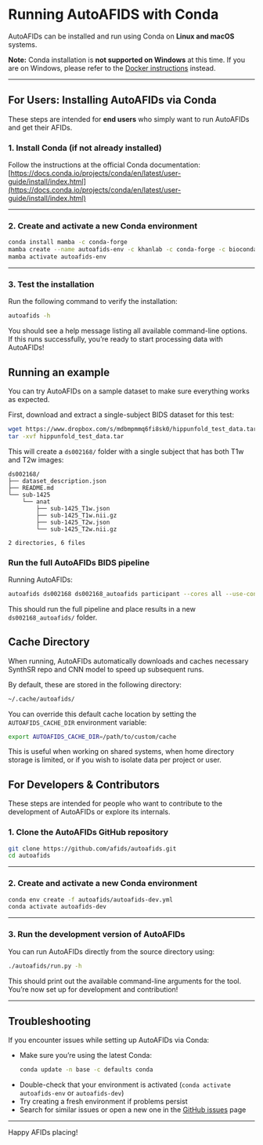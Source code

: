 # Running AutoAFIDS with Conda

AutoAFIDs can be installed and run using Conda on **Linux and macOS** systems.

**Note:** Conda installation is **not supported on Windows** at this time. If you are on Windows, please refer to the [Docker instructions](docker.md) instead.

---

## For Users: Installing AutoAFIDs via Conda

These steps are intended for **end users** who simply want to run AutoAFIDs and get their AFIDs.

### 1. Install Conda (if not already installed)

Follow the instructions at the official Conda documentation:
[https://docs.conda.io/projects/conda/en/latest/user-guide/install/index.html](https://docs.conda.io/projects/conda/en/latest/user-guide/install/index.html)

---

### 2. Create and activate a new Conda environment

```bash
conda install mamba -c conda-forge
mamba create --name autoafids-env -c khanlab -c conda-forge -c bioconda autoafids
mamba activate autoafids-env
```

---

### 3. Test the installation

Run the following command to verify the installation:

```bash
autoafids -h
```

You should see a help message listing all available command-line options.  
If this runs successfully, you’re ready to start processing data with AutoAFIDs!

## Running an example

You can try AutoAFIDs on a sample dataset to make sure everything works as expected.

First, download and extract a single-subject BIDS dataset for this test:

```bash
wget https://www.dropbox.com/s/mdbmpmmq6fi8sk0/hippunfold_test_data.tar 
tar -xvf hippunfold_test_data.tar
```

This will create a `ds002168/` folder with a single subject that has both T1w and T2w images:

```
ds002168/
├── dataset_description.json
├── README.md
└── sub-1425
    └── anat
        ├── sub-1425_T1w.json
        ├── sub-1425_T1w.nii.gz
        ├── sub-1425_T2w.json
        └── sub-1425_T2w.nii.gz

2 directories, 6 files
```

### Run the full AutoAFIDs BIDS pipeline

Running AutoAFIDs:

```bash
autoafids ds002168 ds002168_autoafids participant --cores all --use-conda
```

This should run the full pipeline and place results in a new `ds002168_autoafids/` folder.


## Cache Directory

When running, AutoAFIDs automatically downloads and caches necessary SynthSR repo and CNN model to speed up subsequent runs.

By default, these are stored in the following directory:

```bash
~/.cache/autoafids/
```

You can override this default cache location by setting the `AUTOAFIDS_CACHE_DIR` environment variable:

```bash
export AUTOAFIDS_CACHE_DIR=/path/to/custom/cache
```

This is useful when working on shared systems, when home directory storage is limited, or if you wish to isolate data per project or user.

## For Developers & Contributors

These steps are intended for people who want to contribute to the development of AutoAFIDs or explore its internals.

### 1. Clone the AutoAFIDs GitHub repository

```bash
git clone https://github.com/afids/autoafids.git
cd autoafids
```

---

### 2. Create and activate a new Conda environment

```bash
conda env create -f autoafids/autoafids-dev.yml
conda activate autoafids-dev
```

---

### 3. Run the development version of AutoAFIDs

You can run AutoAFIDs directly from the source directory using:

```bash
./autoafids/run.py -h
```

This should print out the available command-line arguments for the tool.  
You’re now set up for development and contribution!

---

## Troubleshooting

If you encounter issues while setting up AutoAFIDs via Conda:

- Make sure you’re using the latest Conda:
  ```bash
  conda update -n base -c defaults conda
  ```
- Double-check that your environment is activated (`conda activate autoafids-env` or `autoafids-dev`)
- Try creating a fresh environment if problems persist
- Search for similar issues or open a new one in the [GitHub issues](https://github.com/afids/autoafids/issues) page

---

Happy AFIDs placing!
